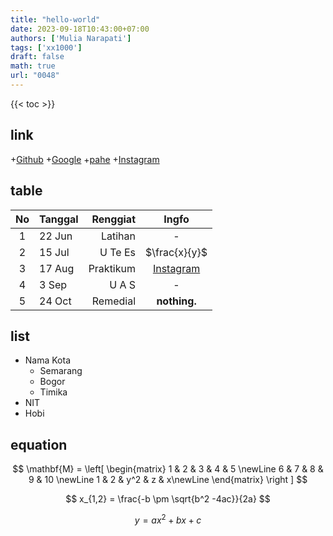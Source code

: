 ```yaml
---
title: "hello-world"
date: 2023-09-18T10:43:00+07:00
authors: ['Mulia Narapati']
tags: ['xx1000']
draft: false
math: true
url: "0048"
---
```

{{< toc >}}

## link
+[Github](https://github.com)
+[Google](https://google.com)
+[pahe](https://pahe.li)
+[Instagram](https://instagram.com)


## table
No | Tanggal | Renggiat | Ingfo
:-: | :- | -: | :-:
1 | 22 Jun | Latihan | -
2 | 15 Jul | U Te Es | $\frac{x}{y}$
3 | 17 Aug | Praktikum | [Instagram](https://instagram.com)
4 | 3 Sep  | U A S | -
5 | 24 Oct | Remedial | **nothing.**


## list
+ Nama Kota
  - Semarang
  - Bogor
  - Timika
+ NIT
+ Hobi


## equation
$$
\mathbf{M} = 
\left[
\begin{matrix}
1 & 2 & 3 & 4 & 5 \newLine
6 & 7 & 8 & 9 & 10 \newLine
1 & 2 & y^2 & z & x\newLine
\end{matrix}
\right
]
$$

$$
x_{1,2} = \frac{-b \pm \sqrt{b^2 -4ac}}{2a}
$$

$$\tag{23}
y = ax^2 + bx +c
$$